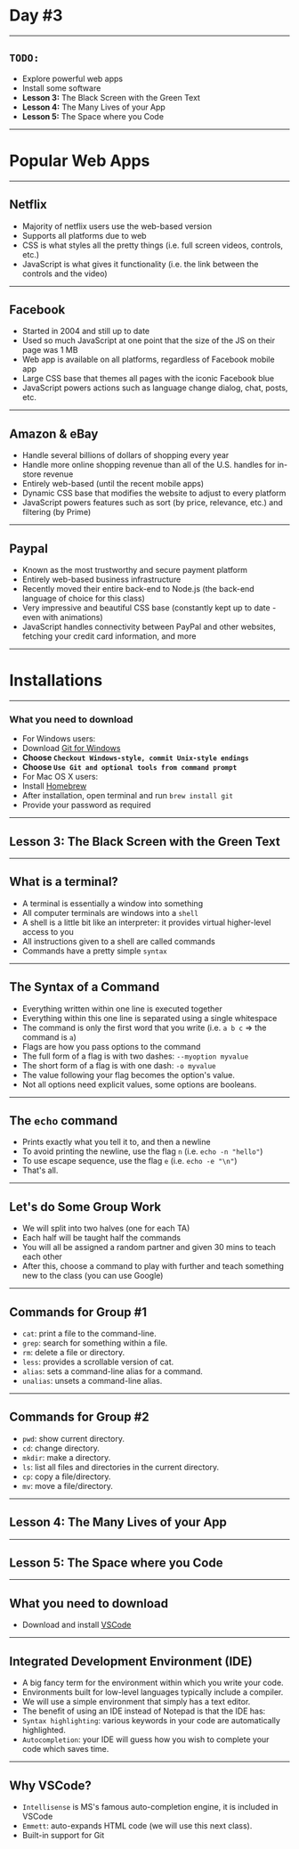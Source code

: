 # Day #3

---

## `TODO:`

 - Explore powerful web apps
 - Install some software
 - **Lesson 3:** The Black Screen with the Green Text
 - **Lesson 4:** The Many Lives of your App
 - **Lesson 5:** The Space where you Code

---

# Popular Web Apps

----

## Netflix

 - Majority of netflix users use the web-based version
 - Supports all platforms due to web
 - CSS is what styles all the pretty things (i.e. full screen videos, controls, etc.)
 - JavaScript is what gives it functionality (i.e. the link between the controls and the video)

----

## Facebook

 - Started in 2004 and still up to date
 - Used so much JavaScript at one point that the size of the JS on their page was 1 MB
 - Web app is available on all platforms, regardless of Facebook mobile app
 - Large CSS base that themes all pages with the iconic Facebook blue
 - JavaScript powers actions such as language change dialog, chat, posts, etc.

----

## Amazon & eBay

 - Handle several billions of dollars of shopping every year
 - Handle more online shopping revenue than all of the U.S. handles for in-store revenue
 - Entirely web-based (until the recent mobile apps)
 - Dynamic CSS base that modifies the website to adjust to every platform
 - JavaScript powers features such as sort (by price, relevance, etc.) and filtering (by Prime)

----

## Paypal

 - Known as the most trustworthy and secure payment platform
 - Entirely web-based business infrastructure
 - Recently moved their entire back-end to Node.js (the back-end language of choice for this class)
 - Very impressive and beautiful CSS base (constantly kept up to date - even with animations)
 - JavaScript handles connectivity between PayPal and other websites, fetching your credit card information, and more

---

# Installations

----

### What you need to download

 - For Windows users:
  - Download [Git for Windows](https://git-scm.com/download/win)
  - **Choose `Checkout Windows-style, commit Unix-style endings`**
  - **Choose `Use Git and optional tools from command prompt`**
 - For Mac OS X users:
  - Install [Homebrew](http://brew.sh/)
  - After installation, open terminal and run `brew install git`
  - Provide your password as required

---

## **Lesson 3:** The Black Screen with the Green Text

---

## What is a terminal?

 - A terminal is essentially a window into something
 - All computer terminals are windows into a `shell`
 - A shell is a little bit like an interpreter: it provides virtual higher-level access to you
 - All instructions given to a shell are called commands
 - Commands have a pretty simple `syntax`

----

## The Syntax of a Command

 - Everything written within one line is executed together
 - Everything within this one line is separated using a single whitespace
 - The command is only the first word that you write (i.e. `a b c` => the command is `a`)
 - Flags are how you pass options to the command
  - The full form of a flag is with two dashes: `--myoption myvalue`
  - The short form of a flag is with one dash: `-o myvalue`
  - The value following your flag becomes the option's value.
  - Not all options need explicit values, some options are booleans.

----

## The `echo` command

 - Prints exactly what you tell it to, and then a newline
 - To avoid printing the newline, use the flag `n` (i.e. `echo -n "hello"`)
 - To use escape sequence, use the flag `e` (i.e. `echo -e "\n"`)
 - That's all.

---

## Let's do Some Group Work

 - We will split into two halves (one for each TA)
 - Each half will be taught half the commands
 - You will all be assigned a random partner and given 30 mins to teach each other
 - After this, choose a command to play with further and teach something new to the class (you can use Google)

---

## Commands for Group #1

 - `cat`: print a file to the command-line.
 - `grep`: search for something within a file.
 - `rm`: delete a file or directory. 
 - `less`: provides a scrollable version of cat.
 - `alias`: sets a command-line alias for a command.
 - `unalias`: unsets a command-line alias.

---

## Commands for Group #2

 - `pwd`: show current directory.
 - `cd`: change directory.
 - `mkdir`: make a directory.
 - `ls`: list all files and directories in the current directory.
 - `cp`: copy a file/directory.
 - `mv`: move a file/directory.

---

## **Lesson 4:** The Many Lives of your App

---

## **Lesson 5:** The Space where you Code

---

## What you need to download

 - Download and install [VSCode](https://code.visualstudio.com)

----

## Integrated Development Environment (IDE)

 - A big fancy term for the environment within which you write your code.
 - Environments built for low-level languages typically include a compiler.
 - We will use a simple environment that simply has a text editor.
 - The benefit of using an IDE instead of Notepad is that the IDE has:
  - `Syntax highlighting`: various keywords in your code are automatically highlighted.
  - `Autocompletion`: your IDE will guess how you wish to complete your code which saves time.

----

## Why VSCode?

 - `Intellisense` is MS's famous auto-completion engine, it is included in VSCode
 - `Emmett`: auto-expands HTML code (we will use this next class).
 - Built-in support for Git